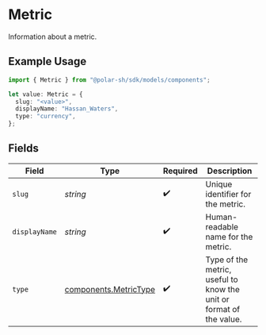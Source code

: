 # Metric

Information about a metric.

## Example Usage

```typescript
import { Metric } from "@polar-sh/sdk/models/components";

let value: Metric = {
  slug: "<value>",
  displayName: "Hassan_Waters",
  type: "currency",
};
```

## Fields

| Field                                                               | Type                                                                | Required                                                            | Description                                                         |
| ------------------------------------------------------------------- | ------------------------------------------------------------------- | ------------------------------------------------------------------- | ------------------------------------------------------------------- |
| `slug`                                                              | *string*                                                            | :heavy_check_mark:                                                  | Unique identifier for the metric.                                   |
| `displayName`                                                       | *string*                                                            | :heavy_check_mark:                                                  | Human-readable name for the metric.                                 |
| `type`                                                              | [components.MetricType](../../models/components/metrictype.md)      | :heavy_check_mark:                                                  | Type of the metric, useful to know the unit or format of the value. |